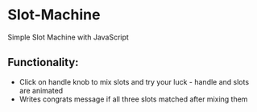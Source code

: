 # Slot-Machine
Simple Slot Machine with JavaScript

## Functionality:
- Click on handle knob to mix slots and try your luck - handle and slots are animated
- Writes congrats message if all three slots matched after mixing them
